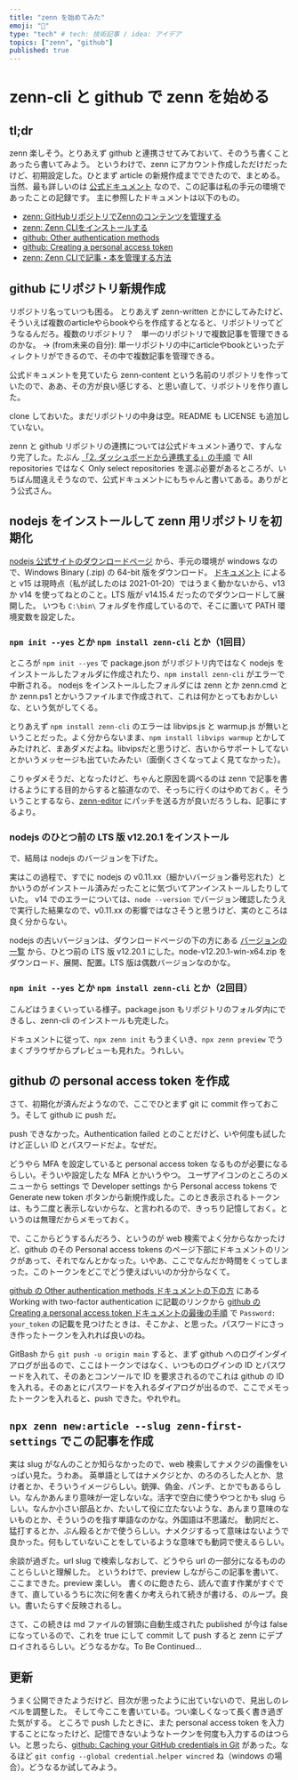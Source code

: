 ```yaml
---
title: "zenn を始めてみた"
emoji: "🔖"
type: "tech" # tech: 技術記事 / idea: アイデア
topics: ["zenn", "github"]
published: true
---
```


# zenn-cli と github で zenn を始める

## tl;dr

zenn 楽しそう。とりあえず github と連携させてみておいて、そのうち書くことあったら書いてみよう。
というわけで、zenn にアカウント作成しただけだったけど、初期設定した。ひとまず article の新規作成までできたので、まとめる。
当然、最も詳しいのは [公式ドキュメント](https://zenn.dev/zenn) なので、この記事は私の手元の環境であったことの記録です。
主に参照したドキュメントは以下のもの。

* [zenn: GitHubリポジトリでZennのコンテンツを管理する](https://zenn.dev/zenn/articles/connect-to-github)
* [zenn: Zenn CLIをインストールする](https://zenn.dev/zenn/articles/install-zenn-cli)
* [github: Other authentication methods](https://docs.github.com/en/rest/overview/other-authentication-methods#basic-authentication)
* [github: Creating a personal access token](https://docs.github.com/en/github/authenticating-to-github/creating-a-personal-access-token#using-a-token-on-the-command-line)
* [zenn: Zenn CLIで記事・本を管理する方法](https://zenn.dev/zenn/articles/zenn-cli-guide)

## github にリポジトリ新規作成

リポジトリ名っていつも困る。
とりあえず zenn-written とかにしてみたけど、そういえば複数のarticleやらbookやらを作成するとなると、リポジトリってどうなるんだろ。複数のリポジトリ？　単一のリポジトリで複数記事を管理できるのかな。
→ (from未来の自分): 単一リポジトリの中にarticleやbookといったディレクトリができるので、その中で複数記事を管理できる。

公式ドキュメントを見ていたら zenn-content という名前のリポジトリを作っていたので、ああ、その方が良い感じする、と思い直して、リポジトリを作り直した。

clone しておいた。まだリポジトリの中身は空。README も LICENSE も追加していない。

zenn と github リポジトリの連携については公式ドキュメント通りで、すんなり完了した。たぶん [「2. ダッシュボードから連携する」の手順](https://zenn.dev/zenn/articles/connect-to-github#2.-%E3%83%80%E3%83%83%E3%82%B7%E3%83%A5%E3%83%9C%E3%83%BC%E3%83%89%E3%81%8B%E3%82%89%E9%80%A3%E6%90%BA%E3%81%99%E3%82%8B) で All repositories ではなく Only select repositories を選ぶ必要があるところが、いちばん間違えそうなので、公式ドキュメントにもちゃんと書いてある。ありがとう公式さん。

## nodejs をインストールして zenn 用リポジトリを初期化

[nodejs 公式サイトのダウンロードページ](https://nodejs.org/ja/download/) から、手元の環境が windows なので、Windows Binary (.zip) の 64-bit 版をダウンロード。
[ドキュメント](https://zenn.dev/zenn/articles/install-zenn-cli#0.-%E4%BA%8B%E5%89%8D%E6%BA%96%E5%82%99) によると v15 は現時点（私が試したのは 2021-01-20）ではうまく動かないから、v13 か v14 を使ってねとのこと。LTS 版が v14.15.4 だったのでダウンロードして展開した。
いつも `C:\bin\` フォルダを作成しているので、そこに置いて PATH 環境変数を設定した。

### `npm init --yes` とか `npm install zenn-cli` とか（1回目）

ところが `npm init --yes` で package.json がリポジトリ内ではなく nodejs をインストールしたフォルダに作成されたり、`npm install zenn-cli` がエラーで中断される。
nodejs をインストールしたフォルダには zenn とか zenn.cmd とか zenn.ps1 とかいうファイルまで作成されて、これは何かとってもおかしいな、という気がしてくる。

とりあえず `npm install zenn-cli` のエラーは libvips.js と warmup.js が無いということだった。よく分からないまま、`npm install libvips warmup` とかしてみたけれど、まあダメだよね。libvipsだと思うけど、古いからサポートしてないとかいうメッセージも出ていたみたい（面倒くさくなってよく見てなかった）。

こりゃダメそうだ、となったけど、ちゃんと原因を調べるのは zenn で記事を書けるようにする目的からすると脇道なので、そっちに行くのはやめておく。そういうことするなら、[zenn-editor](https://github.com/zenn-dev/zenn-editor) にパッチを送る方が良いだろうしね、記事にするより。

### nodejs のひとつ前の LTS 版 v12.20.1 をインストール

で、結局は nodejs のバージョンを下げた。

実はこの過程で、すでに nodejs の v0.11.xx（細かいバージョン番号忘れた）とかいうのがインストール済みだったことに気づいてアンインストールしたりしていた。
v14 でのエラーについては、`node --version` でバージョン確認したうえで実行した結果なので、v0.11.xx の影響ではなさそうと思うけど、実のところは良く分からない。

nodejs の古いバージョンは、ダウンロードページの下の方にある [バージョンの一覧](https://nodejs.org/ja/download/releases/) から、ひとつ前の LTS 版 v12.20.1 にした。node-v12.20.1-win-x64.zip をダウンロード、展開、配置。LTS 版は偶数バージョンなのかな。

### `npm init --yes` とか `npm install zenn-cli` とか（2回目）

こんどはうまくいっている様子。package.json もリポジトリのフォルダ内にできるし、zenn-cli のインストールも完走した。

ドキュメントに従って、`npx zenn init` もうまくいき、`npx zenn preview` でうまくブラウザからプレビューも見れた。うれしい。

## github の personal access token を作成

さて、初期化が済んだようなので、ここでひとまず git に commit 作っておこう。そして github に push だ。

push できなかった。Authentication failed とのことだけど、いや何度も試したけど正しい ID とパスワードだよ。なぜだ。

どうやら MFA を設定していると personal access token なるものが必要になるらしい。そういや設定したな MFA とかいうやつ。
ユーザアイコンのところのメニューから settings で Developer settings から Personal access tokens で Generate new token ボタンから新規作成した。このとき表示されるトークンは、もう二度と表示しないからな、と言われるので、きっちり記憶しておく。というのは無理だからメモっておく。

で、ここからどうするんだろう、というのが web 検索でよく分からなかったけど、github のその Personal access tokens のページ下部にドキュメントのリンクがあって、それでなんとかなった。いやあ、ここでなんだか時間をくってしまった。このトークンをどこでどう使えばいいのか分からなくて。

[github の Other authentication methods ドキュメントの下の方](https://docs.github.com/en/rest/overview/other-authentication-methods#working-with-two-factor-authentication) にある Working with two-factor authentication に記載のリンクから [github の Creating a personal access token ドキュメントの最後の手順](https://docs.github.com/en/github/authenticating-to-github/creating-a-personal-access-token#using-a-token-on-the-command-line) で `Password: your_token` の記載を見つけたときは、そこかよ、と思った。パスワードにさっき作ったトークンを入れれば良いのね。

GitBash から `git push -u origin main` すると、まず github へのログインダイアログが出るので、ここはトークンではなく、いつものログインの ID とパスワードを入れて、そのあとコンソールで ID を要求されるのでこれは github の ID を入れる。そのあとにパスワードを入れるダイアログが出るので、ここでメモったトークンを入れると、push できた。やれやれ。

## `npx zenn new:article --slug zenn-first-settings` でこの記事を作成

実は slug がなんのことか知らなかったので、web 検索してナメクジの画像をいっぱい見た。うわあ。
英単語としてはナメクジとか、のろのろした人とか、怠け者とか、そういうイメージらしい。銃弾、偽金、パンチ、とかでもあるらしい。なんかあんまり意味が一定しないな。活字で空白に使うやつとかも slug らしい。なんか小さい部品とか、たいして役に立たないような、あんまり意味のないものとか、そういうのを指す単語なのかな。外国語は不思議だ。
動詞だと、猛打するとか、ぶん殴るとかで使うらしい。ナメクジするって意味はないようで良かった。何もしていないことをしているような意味でも動詞で使えるらしい。

余談が過ぎた。url slug で検索しなおして、どうやら url の一部分になるもののことらしいと理解した。
というわけで、preview しながらこの記事を書いて、ここまできた。preview 楽しい。
書くのに飽きたら、読んで直す作業がすぐできて、直しているうちに次に何を書くか考えられて続きが書ける、のループ。良い。書いたらすぐ反映されるし。

さて、この続きは md ファイルの冒頭に自動生成された published が今は false になっているので、これを true にして commit して push すると zenn にデプロイされるらしい。どうなるかな。To Be Continued...

## 更新

うまく公開できたようだけど、目次が思ったように出ていないので、見出しのレベルを調整した。
そして今ここを書いている。つい楽しくなって長く書き過ぎた気がする。
ところで push したときに、また personal access token を入力することになったけど、記憶できないようなトークンを何度も入力するのはつらい。と思ったら、[github: Caching your GitHub credentials in Git](https://docs.github.com/en/github/using-git/caching-your-github-credentials-in-git) があった。なるほど `git config --global credential.helper wincred` ね（windows の場合）。どうなるか試してみよう。


